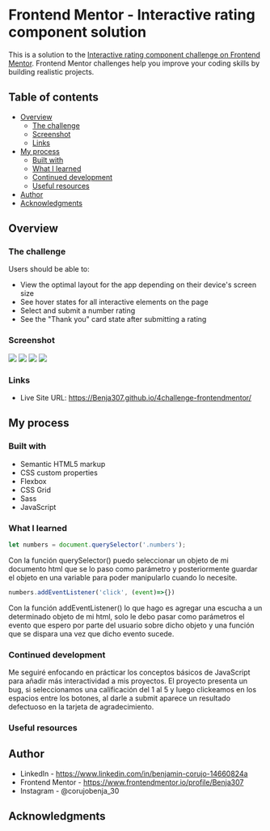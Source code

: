# Frontend Mentor - Interactive rating component solution

This is a solution to the [Interactive rating component challenge on Frontend Mentor](https://www.frontendmentor.io/challenges/interactive-rating-component-koxpeBUmI). Frontend Mentor challenges help you improve your coding skills by building realistic projects. 

## Table of contents

- [Overview](#overview)
  - [The challenge](#the-challenge)
  - [Screenshot](#screenshot)
  - [Links](#links)
- [My process](#my-process)
  - [Built with](#built-with)
  - [What I learned](#what-i-learned)
  - [Continued development](#continued-development)
  - [Useful resources](#useful-resources)
- [Author](#author)
- [Acknowledgments](#acknowledgments)

## Overview

### The challenge

Users should be able to:

- View the optimal layout for the app depending on their device's screen size
- See hover states for all interactive elements on the page
- Select and submit a number rating
- See the "Thank you" card state after submitting a rating

### Screenshot

![](./images/Screenshot_2023-09-27%20Frontend%20Mentor%20Interactive%20rating%20component.png)
![](./images/Screenshot_2023-09-27%20Frontend%20Mentor%20Interactive%20rating%20component(1).png)
![](./images/ratingmobile.jpeg)
![](./images/tymobile.jpeg)



### Links

- Live Site URL: https://Benja307.github.io/4challenge-frontendmentor/

## My process

### Built with

- Semantic HTML5 markup
- CSS custom properties
- Flexbox
- CSS Grid
- Sass
- JavaScript

### What I learned
```js
let numbers = document.querySelector('.numbers');
```
Con la función querySelector() puedo seleccionar un objeto de mi documento html que se lo paso como parámetro y posteriormente guardar el objeto en una variable para poder manipularlo cuando lo necesite.

```js
numbers.addEventListener('click', (event)=>{})
```
Con la función addEventListener() lo que hago es agregar una escucha a un determinado objeto de mi html, solo le debo pasar como parámetros el evento que espero por parte del usuario sobre dicho objeto y una función que se dispara una vez que dicho evento sucede.

### Continued development

Me seguiré enfocando en prácticar los conceptos básicos de JavaScript para añadir más interactividad a mis proyectos.
El proyecto presenta un bug, si seleccionamos una calificación del 1 al 5 y luego clickeamos en los espacios entre los botones, al darle a submit aparece un resultado defectuoso en la tarjeta de agradecimiento.

### Useful resources


## Author

- LinkedIn - https://www.linkedin.com/in/benjamin-corujo-14660824a
- Frontend Mentor - https://www.frontendmentor.io/profile/Benja307
- Instagram - @corujobenja_30

## Acknowledgments
